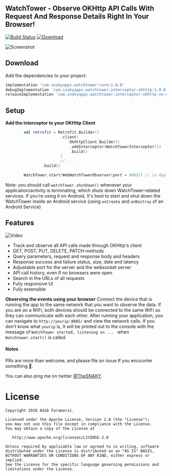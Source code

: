 WatchTower - Observe OKHttp API Calls With Request And Response Details Right In Your Browser!
----------------------------------------------------------------------------------------------
[![Build Status](https://travis-ci.org/adibfara/Watchtower.svg?branch=master)](https://travis-ci.org/adibfara/Watchtower) [ ![Download](https://api.bintray.com/packages/adibfara/WatchTower/WatchTower/images/download.svg) ](https://bintray.com/adibfara/WatchTower/WatchTower/)

![Screenshot](https://raw.githubusercontent.com/adibfara/Watchtower/master/screenshots/screenshot-1.jpg "Watchtower Screenshot")


Download
--------
Add the dependencies to your project:

```groovy
implementation 'com.snakyapps.watchtower:core:1.0.0'
debugImplementation 'com.snakyapps.watchtower:interceptor-okhttp:1.0.0'
releaseImplementation 'com.snakyapps.watchtower:interceptor-okhttp-no-op:1.0.0' // no-op dependency for non-debug build variants
```

Setup
-----
**Add the interceptor to your OKHttp Client**
```kotlin
        val retrofit = Retrofit.Builder()
                        .client(
                            OkHttpClient.Builder()
                            .addInterceptor(WatchTowerInterceptor())
                            .build()
                        )
                        // ...
                .build()

        WatchTower.start(WebWatchTowerObserver(port = 8085)) // in Application class
```

Note: you should call `watchTower.shutDown()` whenever your application/activity is terminating, which shuts down WatchTower-related services.
If you're using it on Android, It's best to start and shut down the WatchTower inside an Android service (using `onCreate` and `onDestroy` of an Android Service)

Features
--------
![Video](https://raw.githubusercontent.com/adibfara/Watchtower/master/screenshots/video.gif "Watchtower Video")

- Track and observe all API calls made through OKHttp's client
- GET, POST, PUT, DELETE, PATCH methods
- Query parameters, request and response body and headers
- Response success and failure status, size, date and latency
- Adjustable port for the server and the websocket server
- API call history, even If no browsers were open
- Search in the URLs of all requests
- Fully responsive UI
- Fully extensible


**Observing the events using your browser**
Connect the device that is running the app to the same network that you want to observe the data. If you are on a WiFi, both devices should be connected to the same WiFi so they can communicate with each other.
After running your application, you can navigate to `http://yourip:8085/` and view the network calls. If you don't know what `yourip` is, It will be printed out to the console with the message of `WatchTower started, listening on ... `  when `Watchtower.start()` is called.

#### Notes
PRs are more than welcome, and please file an issue If you encounter something 🍻.

You can also ping me on twitter [@TheSNAKY](http://twitter.com/TheSNAKY).


License
=======

    Copyright 2018 Adib Faramarzi.

    Licensed under the Apache License, Version 2.0 (the "License");
    you may not use this file except in compliance with the License.
    You may obtain a copy of the License at

       http://www.apache.org/licenses/LICENSE-2.0

    Unless required by applicable law or agreed to in writing, software
    distributed under the License is distributed on an "AS IS" BASIS,
    WITHOUT WARRANTIES OR CONDITIONS OF ANY KIND, either express or implied.
    See the License for the specific language governing permissions and
    limitations under the License.
